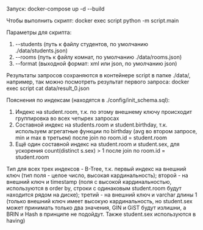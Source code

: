 Запуск:
docker-compose up -d --build

Чтобы выполнить скрипт:
docker exec script python -m script.main

Параметры для скрипта:
1) --students (путь к файлу студентов, по умолчанию ./data/students.json)
2) --rooms (путь к файлу комнат, по умолчанию ./data/rooms.json)
3) --format (выходной формат: xml или json, по умолчанию json)

Результаты запросов сохраняются в контейнере script в папке ./data/, например, так можно посмотреть результат первого запроса:
docker exec script cat data/result_0.json

Пояснения по индексам (находятся в ./config/init_schema.sql):
1) Индекс на student.room, т.к. по этому внешнему ключу происходит группировка во всех четырех запросах
2) Составной индекс на students.room и student.birthday, т.к. используем агрегатные функции по birthday (avg во втором запросе, min и max в третьем) после join по room.id = student.room
3) Ещё один составной индекс на student.room и student.sex, для ускорения count(distinct s.sex) > 1 после join по room.id = student.room

Тип для всех трех индексов - B-Tree, т.к. первый индекс на внешний ключ (тип поля - целое число, высокая кардинальность); второй - на внешний ключ и timestamp (поля с высокой кардинальностью, используются в order by, строки с одинаковым student.room будут находится рядом на диске); третий - на внешний ключ и varchar длины 1 (только внешний ключ имеет высокую кардинальность, но student.sex может принимать только два значения, GIN и GiST будут излишни, а BRIN и Hash в принципе не подойдут. Также student.sex используются в having) 
